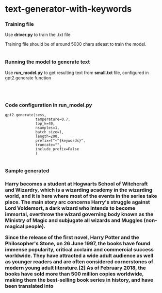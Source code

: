# text-generator-with-keywords

<h3>Training file</h3>
<p>Use <b>driver.py</b> to train the .txt file</p>

Training file should be of around 5000 chars atleast to train the model.<br><br>

<h3>Running the model to generate text</h3>
<p>Use <b>run_model.py</b> to get resulting text from <b>small.txt</b> file, configured in gpt2.generate function</p>

<br><br>
<h3>Code configuration in run_model.py</h3>
<code>gpt2.generate(sess,
              temperature=0.7,
              top_k=40,
              nsamples=1,
              batch_size=1,
              length=200,
              prefix=f"~^{keywords}",
              truncate="",
              include_prefix=False
              )</code><br><br>

<h3>Sample generated<h3>
<p>
Harry becomes a student at Hogwarts School of Witchcraft and Wizardry, which is a wizarding academy in the wizarding world, and it is here where most of the events in the series take place. The main story arc concerns Harry's struggle against Lord Voldemort, a dark wizard who intends to become immortal, overthrow the wizard governing body known as the Ministry of Magic and subjugate all wizards and Muggles (non-magical people).

Since the release of the first novel, Harry Potter and the Philosopher's Stone, on 26 June 1997, the books have found immense popularity, critical acclaim and commercial success worldwide. They have attracted a wide adult audience as well as younger readers and are often considered cornerstones of modern young adult literature.[2] As of February 2018, the books have sold more than 500 million copies worldwide, making them the best-selling book series in history, and have been translated into
</p>